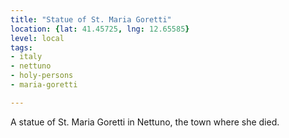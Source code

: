 ```yaml
---
title: "Statue of St. Maria Goretti"
location: {lat: 41.45725, lng: 12.65585}
level: local
tags:
- italy
- nettuno
- holy-persons
- maria-goretti

---
```



A statue of St. Maria Goretti in Nettuno, the town where she died.



